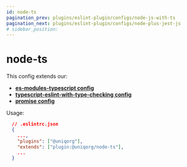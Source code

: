 ```yaml
---
id: node-ts
pagination_prev: plugins/eslint-plugin/configs/node-js-with-ts
pagination_next: plugins/eslint-plugin/configs/node-plus-jest-js
# sidebar_position: 
---
```


# node-ts

This config extends our:
 -  **[es-modules-typescript config](plugins/eslint-plugin/configs/esm-typescript.md)**
-  **[typescript-eslint-with-type-checking config](plugins/eslint-plugin/configs/typescript-eslint-with-type-checking.md)**
-  **[promise config](plugins/eslint-plugin/configs/promise.md)**


Usage:

```json
  // .eslintrc.json
  {
    ...,
    "plugins": ["@uniqorg"],
    "extends": ["plugin:@uniqorg/node-ts"],
    ...
  }
```
